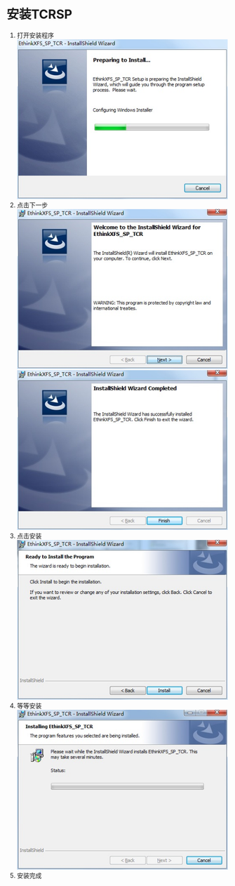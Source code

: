 # 安装TCRSP

1. 打开安装程序
   ![](/assets/sp-a1.jpg)
2. 点击下一步
   ![](/assets/sp-a2.jpg)![](/assets/sp-a5.jpg)
3. 点击安装
   ![](/assets/sp-a3.jpg)
4. 等等安装
   ![](/assets/sp-a4.jpg)
5. 安装完成



